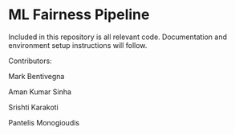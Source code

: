 # ML Fairness Pipeline

Included in this repository is all relevant code. Documentation and environment setup instructions will follow.

Contributors:

Mark Bentivegna

Aman Kumar Sinha

Srishti Karakoti

Pantelis Monogioudis